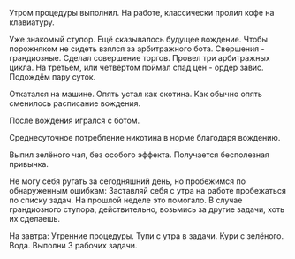 Утром процедуры выполнил.
На работе, классически пролил кофе на клавиатуру.

Уже знакомый ступор. Ещё сказывалось будущее вождение. Чтобы порожняком не сидеть взялся за арбитражного бота. Свершения - грандиозные. Сделал совершение торгов. Провел три арбитражных цикла. На третьем, или четвёртом поймал спад цен - ордер завис. Подождём пару суток.

Откатался на машине. Опять устал как скотина.
Как обычно опять сменилось расписание вождения.

После вождения игрался с ботом.

Среднесуточное потребление никотина в норме благодаря вождению.

Выпил зелёного чая, без особого эффекта. Получается бесполезная привычка.

Не могу себя ругать за сегодняшний день, но пробежимся по обнаруженным ошибкам:
Заставляй себя с утра на работе пробежаться по списку задач. На прошлой неделе это помогало.
В случае грандиозного ступора, действительно, возьмись за другие задачи, хоть их сделаешь.

На завтра:
Утренние процедуры.
Тупи с утра в задачи.
Кури с зелёного.
Вода.
Выполни 3 рабочих задачи.